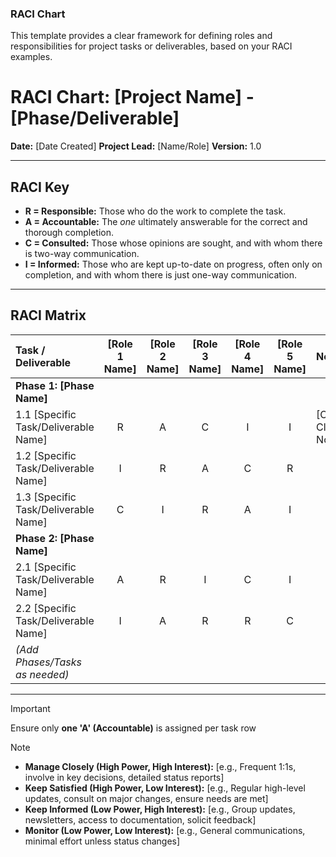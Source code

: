 ### **RACI Chart**

This template provides a clear framework for defining roles and responsibilities for project tasks or deliverables, based on your RACI examples.

# RACI Chart: [Project Name] - [Phase/Deliverable]

**Date:** [Date Created]
**Project Lead:** [Name/Role]
**Version:** 1.0

---

## RACI Key

* **R = Responsible:** Those who do the work to complete the task.
* **A = Accountable:** The *one* ultimately answerable for the correct and thorough completion.
* **C = Consulted:** Those whose opinions are sought, and with whom there is two-way communication.
* **I = Informed:** Those who are kept up-to-date on progress, often only on completion, and with whom there is just one-way communication.

---

## RACI Matrix

| Task / Deliverable                       | [Role 1 Name] | [Role 2 Name] | [Role 3 Name] | [Role 4 Name] | [Role 5 Name] | Notes                         |
| :--------------------------------------- | :-----------: | :-----------: | :-----------: | :-----------: | :-----------: | :---------------------------- |
| **Phase 1: [Phase Name]** |               |               |               |               |               |                               |
| 1.1 [Specific Task/Deliverable Name]     |       R       |       A       |       C       |       I       |       I       | [Optional Clarifying Notes]   |
| 1.2 [Specific Task/Deliverable Name]     |       I       |       R       |       A       |       C       |       R       |                               |
| 1.3 [Specific Task/Deliverable Name]     |       C       |       I       |       R       |       A       |       I       |                               |
| **Phase 2: [Phase Name]** |               |               |               |               |               |                               |
| 2.1 [Specific Task/Deliverable Name]     |       A       |       R       |       I       |       C       |       I       |                               |
| 2.2 [Specific Task/Deliverable Name]     |       I       |       A       |       R       |       R       |       C       |                               |
| *(Add Phases/Tasks as needed)* |               |               |               |               |               |                               |

---

> [!IMPORTANT]
> Ensure only **one 'A' (Accountable)** is assigned per task row

> [!NOTE] 
* **Manage Closely (High Power, High Interest):** [e.g., Frequent 1:1s, involve in key decisions, detailed status reports]
* **Keep Satisfied (High Power, Low Interest):** [e.g., Regular high-level updates, consult on major changes, ensure needs are met]
* **Keep Informed (Low Power, High Interest):** [e.g., Group updates, newsletters, access to documentation, solicit feedback]
* **Monitor (Low Power, Low Interest):** [e.g., General communications, minimal effort unless status changes]
